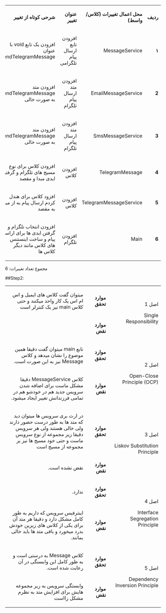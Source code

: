
<table dir='rtl'>
<tbody>
<tr>
<td width="64">
<p><strong>ردیف</strong></p>
</td>
<td width="198">
<p><strong>محل اعمال تغییرات (کلاس/واسط)</strong></p>
</td>
<td width="141">
<p><strong>عنوان تغییر</strong></p>
</td>
<td width="292">
<p><strong>شرحی کوتاه از تغییر</strong></p>
</td>
</tr>

<tr>
<td width="64">
<p><strong>۱</strong></p>
</td>
<td width="198">
<p>MessageService</p>
</td>
<td width="141">
<p>افزودن تابع ارسال پیام تلگرامی</p>
</td>
<td width="292">
<p>افزودن یک تابع void با عنوان sendTelegramMessage</p>
</td>
</tr>

<tr>
<td width="64">
<p><strong>2</strong></p>
</td>
<td width="198">
<p>EmailMessageService</p>
</td>
<td width="141">
<p>افزودن متد ارسال پیام تلگرام</p>
</td>
<td width="292">
<p>افزودن متد sendTelegramMessage به صورت خالی</p>
</td>
</tr>

<tr>
<td width="64">
<p><strong>3</strong></p>
</td>
<td width="198">
<p>SmsMessageService</p>
</td>
<td width="141">
<p>افزودن متد ارسال پیام تلگرام</p>
</td>
<td width="292">
<p>افزودن متد sendTelegramMessage به صورت خالی</p>
</td>
</tr>


<tr>
<td width="64">
<p><strong>4</strong></p>
</td>
<td width="198">
<p>TelegramMessage</p>
</td>
<td width="141">
<p>افزودن کلاس</p>
</td>
<td width="292">
<p>افزودن کلاس برای نوع مسیج های تلگرام و گرفتن ایدی مبدا و مقصد</p>
</td>
</tr>

<tr>
<td width="64">
<p><strong>5</strong></p>
</td>
<td width="198">
<p>TelegramMessageService</p>
</td>
<td width="141">
<p>افزودن کلاس</p>
</td>
<td width="292">
<p>افزود کلاس برای هندل کردم ارسال پیام به از مبدا به مقصد</p>
</td>
</tr>

<tr>
<td width="64">
<p><strong>6</strong></p>
</td>
<td width="198">
<p>Main</p>
</td>
<td width="141">
<p>افزودن تلگرام</p>
</td>
<td width="292">
<p>افزودن انتخاب تلگرام و گرفتن ایدی ها برای اراسل پیام و ساخت اینستنس های کلاس مانند دیگر کلاس ها</p>
</td>
</tr>


</tbody>
</table>

مجموع تعداد تغییرات: 6

##Step2:

<table dir='rtl'>
<tbody>
<tr>
<td rowspan="2" width="240">
<p>اصل 1</p>
<p>Single Responsibility</p>
</td>
<td width="95">
<p><strong>موارد تحقق</strong></p>
</td>
<td width="454">
<p>میتوان گفت کلاس های ایمیل و اس ام اس  یک کار واحد میکنند و حتی کلاس main نیز یک کنترلر است</p>
</td>
</tr>
<tr>
<td>
<p><strong>موارد نقض</strong></p>
</td>
<td>
<p>&nbsp;</p>
</td>
</tr>
<tr>
<td rowspan="2">
<p>اصل 2</p>
<p>Open-Close Principle (OCP)</p>
</td>
<td>
<p><strong>موارد تحقق</strong></p>
</td>
<td>
<p>نابع main میتوان گفت دقیقا همین موضوع را نشان میدهد و کلاس Message نیز به این صورت است.</p>
</td>
</tr>
<tr>
<td>
<p><strong>موارد نقض</strong></p>
</td>
<td>
<p>کلاس MessageService دقیقا مشکل ماست برای اضافه شدن سرویس جدید هم در خودشو هم در تمامی فرزندانش تغییر ایجاد میشود.</p>
</td>
</tr>
<tr>
<td rowspan="2">
<p>اصل 3</p>
<p>Liskov Substitution Principle</p>
</td>
<td>
<p><strong>موارد تحقق</strong></p>
</td>
<td>
<p>در ارث بری سرویس ها میتوان دید که متد ها به طور درست حضور دارند ولی خالی هستند ولی هر سرویس دقیقا زیر مجموعه از نوع سرویس ماست و حتی خود مسیج ها نیز یر مجموعه از مسیج است </p>
</td>
</tr>
<tr>
<td>
<p><strong>موارد نقض</strong></p>
</td>
<td>
<p>نقض نشده است.</p>
</td>
</tr>
<tr>
<td rowspan="2">
<p>اصل 4</p>
<p>Interface Segregation Principle</p>
</td>
<td>
<p><strong>موارد تحقق</strong></p>
</td>
<td>
<p>ندارد.</p>
</td>
</tr>
<tr>
<td>
<p><strong>موارد نقض</strong></p>
</td>
<td>
<p>اینترفیس سرویس که داریم به طور کامل مشکل دارد  و دقیقا هر متد آن برای یکی از کلاس های زیرین خودش بدرد میخورد و باقی متد ها باید خالی بمانند.</p>
</td>
</tr>
<tr>
<td rowspan="2">
<p>اصل 5</p>
<p>Dependency Inversion Principle</p>
</td>
<td>
<p><strong>موارد تحقق</strong></p>
</td>
<td>
<p>کلاس Message به درستی است و به طور کامل این وابسنگی در آن رعایت شده است.</p>
</td>
</tr>
<tr>
<td>
<p><strong>موارد نقض</strong></p>
</td>
<td>
<p>وابستگی سرویس به زیر مجموعه هایش برای افزایش متد به نظرم مشکل زااست</p>
</td>
</tr>
</tbody>
</table>

